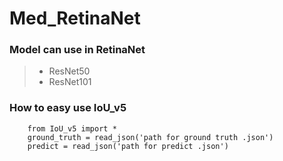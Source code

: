 # Med_RetinaNet
### Model can use in RetinaNet
  > - ResNet50
  > - ResNet101
### How to easy use IoU_v5 ###

        from IoU_v5 import *
        ground_truth = read_json('path for ground truth .json')
        predict = read_json('path for predict .json')

